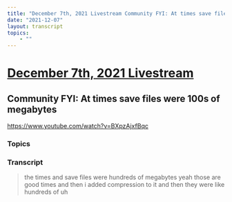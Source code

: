 ```yaml
---
title: "December 7th, 2021 Livestream Community FYI: At times save files were 100s of megabytes"
date: "2021-12-07"
layout: transcript
topics:
    - ""
---
```

# [December 7th, 2021 Livestream](../2021-12-07.md)
## Community FYI: At times save files were 100s of megabytes
https://www.youtube.com/watch?v=BXpzAjxfBqc

### Topics


### Transcript

> the times and save files were hundreds of megabytes yeah those are good times and then i added compression to it and then they were like hundreds of uh

